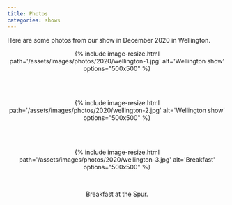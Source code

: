 ```yaml
---
title: Photos
categories: shows
---
```


Here are some photos from our show in December 2020 in Wellington.

<div align="center">

{% include image-resize.html
    path='/assets/images/photos/2020/wellington-1.jpg'
    alt='Wellington show'
    options="500x500"
%}

<br>
<br>

{% include image-resize.html
    path='/assets/images/photos/2020/wellington-2.jpg'
    alt='Wellington show'
    options="500x500"
%}

<br>
<br>

{% include image-resize.html
    path='/assets/images/photos/2020/wellington-3.jpg'
    alt='Breakfast'
    options="500x500"
%}

<br>

Breakfast at the Spur.

</div>
